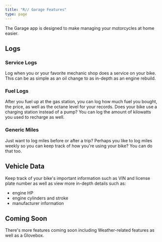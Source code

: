 ```yaml
---
title: "R// Garage Features"
type: page
---
```


The Garage app is designed to make managing your motorcycles at home easier.


## Logs

### Service Logs

Log when you or your favorite mechanic shop does a service on your bike.
This can be as simple as an oil change to as in-depth as an engine rebuild.

### Fuel Logs

After you fuel up at the gas station, you can log how much fuel you bought, the price, as well as the octane level for your records.
Does your bike use a charging station instead of a pump?
You can log the amount of kilowatts you used to recharge as well.

### Generic Miles

Just want to log miles before or after a trip?
Perhaps you like to log miles weekly so you can keep track of how you're using your bike?
You can do that too.


## Vehicle Data

Keep track of your bike's important information such as VIN and license plate number as well as view more in-depth details such as:

- engine HP
- engine cylinders and stroke
- manufacturer information


## Coming Soon

There's more features coming soon including Weather-related features as well as a Glovebox.
